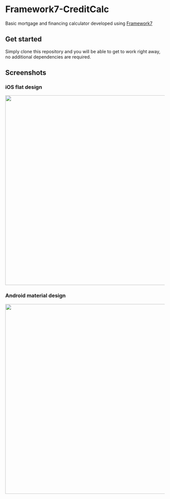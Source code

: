 # Framework7-CreditCalc
Basic mortgage and financing calculator developed using [Framework7](https://framework7.io)

## Get started
Simply clone this repository and you will be able to get to work right away, no additional dependencies are required.

## Screenshots
### iOS flat design
<img src="http://i.imgur.com/jt1AEtP.jpg" width="600">

### Android material design
<img src="http://i.imgur.com/769TevT.jpg" width="600">
